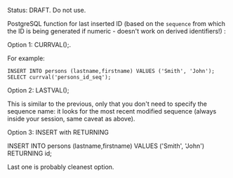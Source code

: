 Status: DRAFT. Do not use.

PostgreSQL function for last inserted ID (based on the `sequence` from which the ID is being generated if numeric - doesn't work on derived identifiers!) :

Option 1: CURRVAL(<sequence name>);.

For example:
  
    INSERT INTO persons (lastname,firstname) VALUES ('Smith', 'John');
    SELECT currval('persons_id_seq');

Option 2: LASTVAL();

This is similar to the previous, only that you don't need to specify the sequence name: it looks for the most recent modified sequence (always inside your session, same caveat as above).

Option 3: INSERT with RETURNING

INSERT INTO persons (lastname,firstname) VALUES ('Smith', 'John') RETURNING id;


Last one is probably cleanest option.
